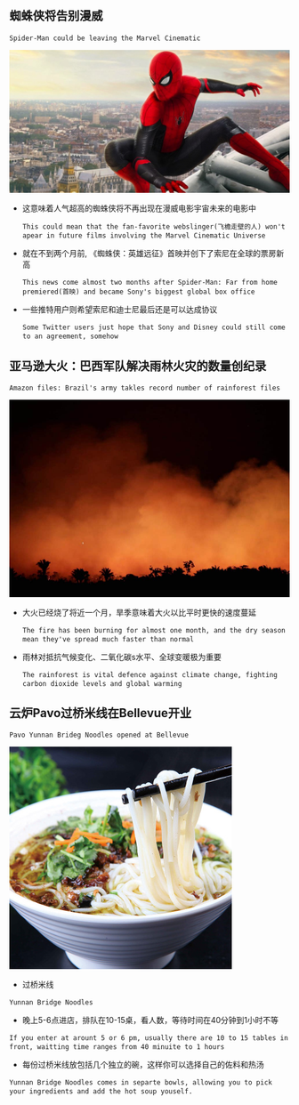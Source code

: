 ## 蜘蛛侠将告别漫威
```
Spider-Man could be leaving the Marvel Cinematic
```
![alt text](https://raw.githubusercontent.com/jellylidong/CodeEatSleep/master/sleep/pics/SpiderMan.jpg)

- 这意味着人气超高的蜘蛛侠将不再出现在漫威电影宇宙未来的电影中
  ```
  This could mean that the fan-favorite webslinger(飞檐走壁的人) won't apear in future films involving the Marvel Cinematic Universe 
  ```
- 就在不到两个月前, 《蜘蛛侠：英雄远征》首映并创下了索尼在全球的票房新高
  ```
  This news come almost two months after Spider-Man: Far from home premiered(首映) and became Sony's biggest global box office
  ```
- 一些推特用户则希望索尼和迪士尼最后还是可以达成协议
  ```
  Some Twitter users just hope that Sony and Disney could still come to an agreement, somehow
  ```

## 亚马逊大火：巴西军队解决雨林火灾的数量创纪录
```
Amazon files: Brazil's army takles record number of rainforest files
```
![alt text](https://raw.githubusercontent.com/jellylidong/CodeEatSleep/master/sleep/pics/AmazonFire.jpg)

- 大火已经烧了将近一个月，旱季意味着大火以比平时更快的速度蔓延
  ```
  The fire has been burning for almost one month, and the dry season mean they've spread much faster than normal
  ```
- 雨林对抵抗气候变化、二氧化碳s水平、全球变暖极为重要
  ```
  The rainforest is vital defence against climate change, fighting carbon dioxide levels and global warming
  ```

## 云炉Pavo过桥米线在Bellevue开业
```
Pavo Yunnan Brideg Noodles opened at Bellevue
```
![alt text](https://raw.githubusercontent.com/jellylidong/CodeEatSleep/master/sleep/pics/BridgeNoodles.jpg)

- 过桥米线
```
Yunnan Bridge Noodles
```
- 晚上5-6点进店，排队在10-15桌，看人数，等待时间在40分钟到1小时不等
```
If you enter at arount 5 or 6 pm, usually there are 10 to 15 tables in front, waitting time ranges from 40 minuite to 1 hours
```
- 每份过桥米线放包括几个独立的碗，这样你可以选择自己的佐料和热汤
```
Yunnan Bridge Noodles comes in separte bowls, allowing you to pick your ingredients and add the hot soup youself.
```
  